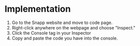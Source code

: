 # Implementation

1. Go to the Snapp website and move to code page.
2. Right-click anywhere on the webpage and choose "Inspect."
3. Click the Console tag in your Inspector
4. Copy and paste the code you have into the console.
